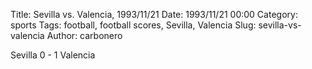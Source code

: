 Title: Sevilla vs. Valencia, 1993/11/21
Date: 1993/11/21 00:00
Category: sports
Tags: football, football scores, Sevilla, Valencia
Slug: sevilla-vs-valencia
Author: carbonero


Sevilla 0 - 1 Valencia

